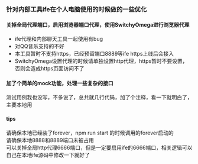 ### 针对内部工具ife在个人电脑使用的时候做的一些优化

#### 关掉全局代理端口，启用浏览器端口代理，使用SwitchyOmega进行浏览器代理
+ ife代理和内部聊天工具一起使用有bug
+ 对QQ音乐支持的不好
+ 本工具暂时不支持https，已经预留端口8889等ife https上线后会接入 
+ SwitchyOmega设置代理的时候请单独设置http代理，https暂时不要设置，否则会造成https页面访问不了

#### 加了个简单的mock功能，处理一些复杂的接口
测试用例我也没写，不多说了，总共就几行代码，加了个注释，看一下就明白了，主要本地用

#### tips
请确保本地已经装了forever，npm run start 的时候调用的forever启动的  
请确保本地8888和8889端口未被占用  
可以关掉全局http代理6666端口，但是一定要启用ife的6666端口，相关逻辑可以自己在本地ife源码中修改一下就好了
